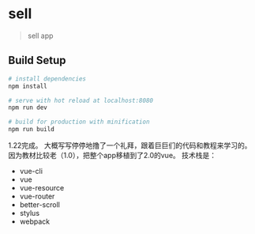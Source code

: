 # sell

> sell app

## Build Setup

``` bash
# install dependencies
npm install

# serve with hot reload at localhost:8080
npm run dev

# build for production with minification
npm run build
```
1.22完成。
大概写写停停地撸了一个礼拜，跟着巨巨们的代码和教程来学习的。
因为教材比较老（1.0），把整个app移植到了2.0的vue。
技术栈是：
<ul>
<li>vue-cli</li>
<li>vue</li>
<li>vue-resource</li>
<li>vue-router</li>
<li>better-scroll</li>
<li>stylus</li>
<li>webpack</li>
</ul>